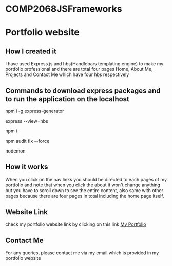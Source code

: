 # COMP2068JSFrameworks
 
# Portfolio website
## How I created it
I have used Express.js and hbs(Handlebars templating engine) to make my portfolio professional and there are total four pages Home, About Me, Projects and Contact Me which have four hbs respectively 

## Commands to download express packages and to run the application on the localhost
npm i -g express-generator

express --view=hbs

npm i

npm audit fix --force

nodemon
## How it works 
When you click on the nav links you should be directed to each pages of my portfolio and note that when you click the about it won't change anything but you have to scroll down to see the entire content, also same with other pages because there are four pages in total including the home page itself.

## Website Link
check my portfolio website link by clicking on this link [My Portfolio]( )

## Contact Me
For any queries, please contact me via my email which is provided in my portfolio website